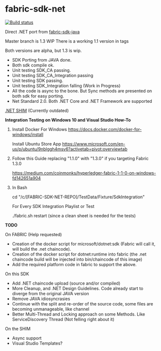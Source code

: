 # fabric-sdk-net


[![Build status](https://ci.appveyor.com/api/projects/status/yli69cn4iq5c5lel/branch/master?svg=true)](https://ci.appveyor.com/project/maxpiva/fabric-sdk-net/branch/master)

Direct .NET port from [fabric-sdk-java](https://github.com/hyperledger/fabric-sdk-java)

Master branch is 1.3 WIP
There is a working 1.1 version in tags

Both versions are alpha, but 1.3 is wip.


* SDK Porting from JAVA done.
* Both sdk compile ok.
* Unit testing SDK_CA passing.
* Unit testing SDK_CA_Integration passing
* Unit testing SDK passing.
* Unit testing SDK_Integration falling (Work in Progress)
* All the code is async to the bone. But Sync methods are presented on both sdk for easy porting.
* Net Standard 2.0. Both .NET Core and .NET Framework are supported

[.NET SHIM](https://github.com/maxpiva/fabric-chaincode-net) (Currently outdated)

**Integration Testing on Windows 10 and Visual Studio How-To**

1) Install Docker For Windows https://docs.docker.com/docker-for-windows/install

   Install Ubuntu Store App https://www.microsoft.com/en-us/p/ubuntu/9nblggh4msv6?activetab=pivot:overviewtab
   

2) Follow this Guide replacing "1.1.0" with "1.3.0" if you targeting Fabric 1.3.0

   https://medium.com/coinmonks/hyperledger-fabric-1-1-0-on-windows-fd142651a904


3) In Bash

   cd "/c/[FABRIC-SDK-NET-REPO]/TestData/Fixture/SdkIntegration"

   For Every SDK Integration Playlist or Test

   ./fabric.sh restart (since a clean sheet is needed for the tests)

**TODO**

On FABRIC (Help requested)
- Creation of the docker script for microsoft/dotnet:sdk   (Fabric will call it, will build the .net chaincode).
- Creation of the docker script for dotnet:runtime into fabric (the .net chaincode build will be injected into bin/chaincode of this image)
- Add the required platform code in fabric to support the above.


On this SDK
- Add .NET chaincode upload (source and/or compiled)
- More Cleanup, and .NET Design Guidelines. Code already start to diverge from the original JAVA version
- Remove JAVA idiosyncrasies 
- Continue with the split and re-order of the source code, some files are becoming unmanageable, like channel
- Better Multi-Thread and Locking approach on some Methods. Like ServiceDiscovery Thread (Not felling right about it)

On the SHIM
- Async support
- Visual Studio Templates?
